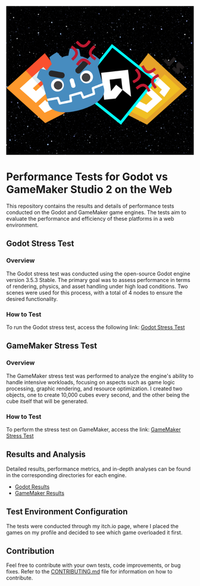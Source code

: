 <div align="center">
<img src="RepoIcon.png" alt="Repository Icon">
</div>

# Performance Tests for Godot vs GameMaker Studio 2 on the Web

This repository contains the results and details of performance tests conducted on the Godot and GameMaker game engines. The tests aim to evaluate the performance and efficiency of these platforms in a web environment.

## Godot Stress Test

### Overview

The Godot stress test was conducted using the open-source Godot engine version 3.5.3 Stable. The primary goal was to assess performance in terms of rendering, physics, and asset handling under high load conditions. Two scenes were used for this process, with a total of 4 nodes to ensure the desired functionality.

### How to Test

To run the Godot stress test, access the following link: [Godot Stress Test](https://huotes.itch.io/godot-stress-test)

## GameMaker Stress Test

### Overview

The GameMaker stress test was performed to analyze the engine's ability to handle intensive workloads, focusing on aspects such as game logic processing, graphic rendering, and resource optimization. I created two objects, one to create 10,000 cubes every second, and the other being the cube itself that will be generated.

### How to Test

To perform the stress test on GameMaker, access the link: [GameMaker Stress Test](https://huotes.itch.io/gamemaker-stress-test)

## Results and Analysis

Detailed results, performance metrics, and in-depth analyses can be found in the corresponding directories for each engine.

- [Godot Results](./godot_results)
- [GameMaker Results](./gamemaker_results)

## Test Environment Configuration

The tests were conducted through my itch.io page, where I placed the games on my profile and decided to see which game overloaded it first.

## Contribution

Feel free to contribute with your own tests, code improvements, or bug fixes. Refer to the [CONTRIBUTING.md](./CONTRIBUTING.md) file for information on how to contribute.
